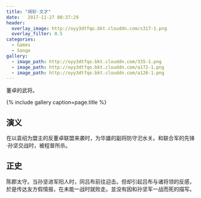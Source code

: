 ```yaml
---
title: "胡轸·文才"
date:   2017-11-27 08:37:29
header:
  overlay_image: http://oyy3dtfqo.bkt.clouddn.com/s317-1.png
  overlay_filter: 0.5
categories:
  - Games
  - Sango
gallery:
  - image_path: http://oyy3dtfqo.bkt.clouddn.com/335-1.png
  - image_path: http://oyy3dtfqo.bkt.clouddn.com/a172-1.png
  - image_path: http://oyy3dtfqo.bkt.clouddn.com/a126-1.png
---
```


董卓的武将。

{% include gallery caption=page.title %}

## 演义

在以袁绍为盟主的反董卓联盟来袭时，为华雄的副将防守汜水关。和联合军的先锋·孙坚交战时，被程普所杀。

## 正史

陈郡太守。当孙坚进军阳人时，同吕布前往迎击。但却引起吕布与诸将领的反感，於是传达友方假情报，在未能一战时就败走。並没有因和孙坚军一战而死的描写。